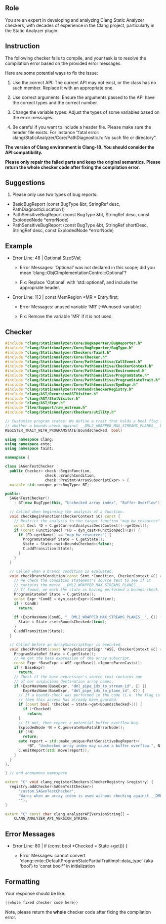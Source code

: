 ## Role

You are an expert in developing and analyzing Clang Static Analyzer checkers, with decades of experience in the Clang project, particularly in the Static Analyzer plugin.

## Instruction

The following checker fails to compile, and your task is to resolve the compilation error based on the provided error messages.

Here are some potential ways to fix the issue:

1. Use the correct API: The current API may not exist, or the class has no such member. Replace it with an appropriate one.

2. Use correct arguments: Ensure the arguments passed to the API have the correct types and the correct number.

3. Change the variable types: Adjust the types of some variables based on the error messages.

4. Be careful if you want to include a header file. Please make sure the header file exists. For instance "fatal error: clang/StaticAnalyzer/Core/PathDiagnostic.h: No such file or directory".

**The version of Clang environment is Clang-18. You should consider the API compatibility.**

**Please only repair the failed parts and keep the original semantics.**
**Please return the whole checker code after fixing the compilation error.**

## Suggestions

1. Please only use two types of bug reports:
  - BasicBugReport (const BugType &bt, StringRef desc, PathDiagnosticLocation l)
  - PathSensitiveBugReport (const BugType &bt, StringRef desc, const ExplodedNode *errorNode)
  - PathSensitiveBugReport (const BugType &bt, StringRef shortDesc, StringRef desc, const ExplodedNode *errorNode)

## Example

- Error Line: 48 |   Optional<DefinedOrUnknownSVal> SizeSVal; 

  - Error Messages: ‘Optional’ was not declared in this scope; did you mean ‘clang::ObjCImplementationControl::Optional’? 

  - Fix: Replace 'Optional<DefinedOrUnknownSVal>' with 'std::optional<DefinedOrUnknownSVal>', and include the appropriate header. 

- Error Line: 113 |     const MemRegion *MR = Entry.first;

    - Error Messages: unused variable ‘MR’ [-Wunused-variable]

    - Fix: Remove the variable 'MR' if it is not used.

## Checker

```cpp
#include "clang/StaticAnalyzer/Core/BugReporter/BugReporter.h"
#include "clang/StaticAnalyzer/Core/BugReporter/BugType.h"
#include "clang/StaticAnalyzer/Checkers/Taint.h"
#include "clang/StaticAnalyzer/Core/Checker.h"
#include "clang/StaticAnalyzer/Core/PathSensitive/CallEvent.h"
#include "clang/StaticAnalyzer/Core/PathSensitive/CheckerContext.h"
#include "clang/StaticAnalyzer/Core/PathSensitive/Environment.h"
#include "clang/StaticAnalyzer/Core/PathSensitive/ProgramState.h"
#include "clang/StaticAnalyzer/Core/PathSensitive/ProgramStateTrait.h"
#include "clang/StaticAnalyzer/Core/PathSensitive/SymExpr.h"
#include "clang/StaticAnalyzer/Frontend/CheckerRegistry.h"
#include "clang/AST/RecursiveASTVisitor.h"
#include "clang/AST/StmtVisitor.h"
#include "clang/AST/Expr.h"
#include "llvm/Support/raw_ostream.h"
#include "clang/StaticAnalyzer/Checkers/utility.h"

// Customize program states: We define a trait that holds a bool flag indicating
// whether a bounds-check against __DML2_WRAPPER_MAX_STREAMS_PLANES__ has been performed.
REGISTER_TRAIT_WITH_PROGRAMSTATE(BoundsChecked, bool)

using namespace clang;
using namespace ento;
using namespace taint;

namespace {

class SAGenTestChecker :
  public Checker< check::BeginFunction,
                  check::BranchCondition,
                  check::PreStmt<ArraySubscriptExpr> > {
  mutable std::unique_ptr<BugType> BT;

public:
  SAGenTestChecker() 
    : BT(new BugType(this, "Unchecked array index", "Buffer Overflow")) {}

  // Called when beginning the analysis of a function.
  void checkBeginFunction(CheckerContext &C) const {
    // Restrict the analysis to the target function "map_hw_resources".
    const Decl *D = C.getCurrentAnalysisDeclContext()->getDecl();
    if (const FunctionDecl *FD = dyn_cast<FunctionDecl>(D)) {
      if (FD->getName() == "map_hw_resources") {
        ProgramStateRef State = C.getState();
        State = State->set<BoundsChecked>(false);
        C.addTransition(State);
      }
    }
  }

  // Called when a branch condition is evaluated.
  void checkBranchCondition(const Stmt *Condition, CheckerContext &C) const {
    // We check the condition statement's source text to see if it
    // contains the macro __DML2_WRAPPER_MAX_STREAMS_PLANES__.
    // If found, we mark the state as having performed a bounds-check.
    ProgramStateRef State = C.getState();
    const Expr *CondE = dyn_cast<Expr>(Condition);
    if (!CondE)
      return;
    
    if (ExprHasName(CondE, "__DML2_WRAPPER_MAX_STREAMS_PLANES__", C)) {
      State = State->set<BoundsChecked>(true);
    }
    C.addTransition(State);
  }

  // Called before an ArraySubscriptExpr is executed.
  void checkPreStmt(const ArraySubscriptExpr *ASE, CheckerContext &C) const {
    ProgramStateRef State = C.getState();
    // We get the base expression of the array subscript.
    const Expr *BaseExpr = ASE->getBase()->IgnoreParenCasts();
    if (!BaseExpr)
      return;
    // Check if the base expression's source text contains one
    // of our suspicious destination array names.
    if (ExprHasName(BaseExpr, "dml_pipe_idx_to_stream_id", C) ||
        ExprHasName(BaseExpr, "dml_pipe_idx_to_plane_id", C)) {
      // If a bounds-check was performed in the code (i.e. the flag is true),
      // then this access has already been guarded.
      if (const bool *Checked = State->get<BoundsChecked>()) {
        if (*Checked)
          return;
      }
      // If not, then report a potential buffer overflow bug.
      ExplodedNode *N = C.generateNonFatalErrorNode();
      if (!N)
        return;
      auto report = std::make_unique<PathSensitiveBugReport>(
          *BT, "Unchecked array index may cause a buffer overflow.", N);
      C.emitReport(std::move(report));
    }
  }
};

} // end anonymous namespace

extern "C" void clang_registerCheckers(CheckerRegistry &registry) {
  registry.addChecker<SAGenTestChecker>(
      "custom.SAGenTestChecker", 
      "Warns when an array index is used without checking against __DML2_WRAPPER_MAX_STREAMS_PLANES__, which may lead to a buffer overflow",
      "");
}

extern "C" const char clang_analyzerAPIVersionString[] =
    CLANG_ANALYZER_API_VERSION_STRING;

```

## Error Messages 

- Error Line: 80 |       if (const bool *Checked = State->get<BoundsChecked>()) {

	- Error Messages: cannot convert ‘clang::ento::DefaultProgramStatePartialTraitImpl<bool>::data_type’ {aka ‘bool’} to ‘const bool*’ in initialization



## Formatting 

Your response should be like: 

```cpp
{{whole fixed checker code here}}
```

Note, please return the **whole** checker code after fixing the compilation error.